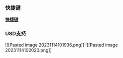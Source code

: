 ### 快捷键
**[快捷键](https://zhuanlan.zhihu.com/p/126650481)**


### USD支持
![[Pasted image 20231114101936.png]]
![[Pasted image 20231114102020.png]]












